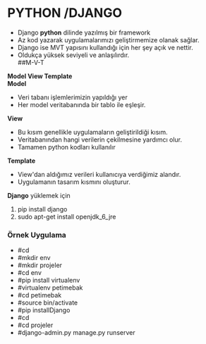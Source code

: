 PYTHON /DJANGO
==============
- Django **python** dilinde yazılmış bir framework  
- Az kod yazarak uygulamalarımızı geliştirmemize olanak sağlar.
- Django ise MVT yapısını kullandığı için her şey açık ve nettir.
- Oldukça yüksek seviyeli ve anlaşılırdır.  
##M-V-T  

 
**Model View Template**  
**Model** 
 
- Veri tabanı işlemlerimizin yapıldığı yer  
- Her model veritabanında bir tablo ile eşleşir.

**View** 
 
- Bu kısım genellikle uygulamaların geliştirildiği kısım.  
- Veritabanından hangi verilerin çekilmesine yardımcı olur.  
- Tamamen python kodları kullanılır


**Template**  

- View'dan aldığımız verileri kullanıcıya verdiğimiz alandır.  
- Uygulamanın tasarım kısmını oluşturur.

**Django** yüklemek için  
1. pip install django  
2. sudo apt-get install openjdk_6_jre

### Örnek Uygulama 
  
- #cd  
- #mkdir env  
- #mkdir projeler
- #cd env
- #pip install virtualenv
- #virtualenv petimebak  
- #cd petimebak  
- #source bin/activate
- #pip installDjango
- #cd  
- #cd projeler 
- #django-admin.py manage.py runserver  




 


 

 

